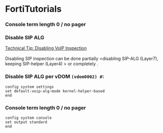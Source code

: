 # FortiTutorials
### Console term length 0 / no pager
### Disable SIP ALG
[Technical Tip: Disabling VoIP Inspection](https://community.fortinet.com/t5/FortiGate/Technical-Tip-Disabling-VoIP-Inspection/ta-p/194131)<br><br>
Disabling SIP inspection can be done partially <disabling SIP-ALG (Layer7), keeping SIP-helper (Layer4) > or completely <disabling both>.
### Disable SIP ALG per vDOM `(vdom0002) #`:
```
config system settings
set default-voip-alg-mode kernel-helper-based
end
``` 
### Console term length 0 / no pager
```
config system console
set output standard
end
```
